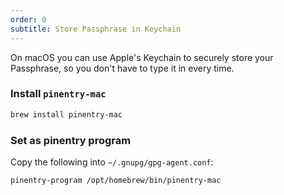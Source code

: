 ```yaml
---
order: 0
subtitle: Store Passphrase in Keychain
---
```


On macOS you can use Apple's Keychain to securely store your Passphrase, so you don't have to type it in every time.

### Install `pinentry-mac`

```sh
brew install pinentry-mac
```

### Set as pinentry program

Copy the following into `~/.gnupg/gpg-agent.conf`:

```
pinentry-program /opt/homebrew/bin/pinentry-mac
```
